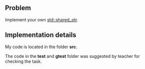 ## Problem

Implement your own [std::shared_ptr](https://en.cppreference.com/w/cpp/memory/shared_ptr).

## Implementation details

My code is located in the folder __src__.

The code in the __test__ and __gtest__ folder was suggested by teacher for checking the task.
